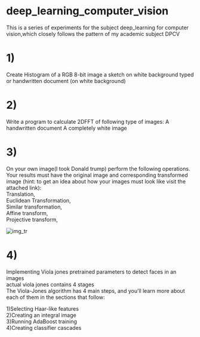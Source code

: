 # deep_learning_computer_vision
This is a series of experiments for the subject deep_learning for computer vision,which closely follows the pattern of my academic subject DPCV
# 1) 
Create Histogram of 
a RGB 8-bit image
a sketch on white background
typed or handwritten document (on white background)

# 2)
Write a program to calculate 2DFFT of following type of images:
A handwritten document 
A completely white image

# 3)
On your own image(I took  Donald trump) perform the following operations. Your results must have the original image and corresponding transformed image (hint: to get an idea about how your images must look like visit the attached link):
<br />Translation,
<br />Euclidean Transformation,
<br />Similar transformation,
<br />Affine transform,
<br />Projective transform,

![img_tr](https://user-images.githubusercontent.com/61466555/131833406-24618c9f-de94-4a87-931b-6768b5e69d4b.png)

# 4) 
 Implementing Viola jones pretrained parameters to detect faces in an images</br>
 actual viola jones contains 4 stages</br>
 The Viola-Jones algorithm has 4 main steps, and you’ll learn more about each of them in the sections that follow:</br>

1)Selecting Haar-like features</br>
2)Creating an integral image</br>
3)Running AdaBoost training</br>
4)Creating classifier cascades</br>

